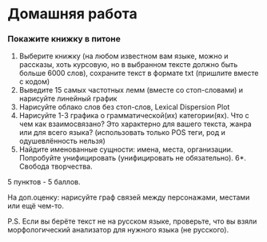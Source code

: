 # Домашняя работа
### Покажите книжку в питоне

1. Выберите книжку (на любом известном вам языке, можно и рассказы, хоть курсовую, но в выбранном тексте должно быть больше 6000 слов), сохраните текст в формате txt (пришлите вместе с кодом)
2. Выведите 15 самых частотных лемм (вместе со стоп-словами) и нарисуйте линейный график
3. Нарисуйте облако слов без стоп-слов, Lexical Dispersion Plot
4. Нарисуйте 1-3 графика о грамматической(их) категории(ях). Что с чем как взаимосвязано? Это характерно для вашего текста, жанра или для всего языка? (использовать только POS теги, род и одушевлённость нельзя)
5. Найдите именованные сущности: имена, места, организации. Попробуйте унифицировать (унифицировать не обязательно).
6*. Свобода творчества.

5 пунктов - 5 баллов.

На доп.оценку: нарисуйте граф связей между персонажами, местами или ещё чем-то.

P.S. Если вы берёте текст не на русском языке, проверьте, что вы взяли морфологический анализатор для нужного языка (не русского).

